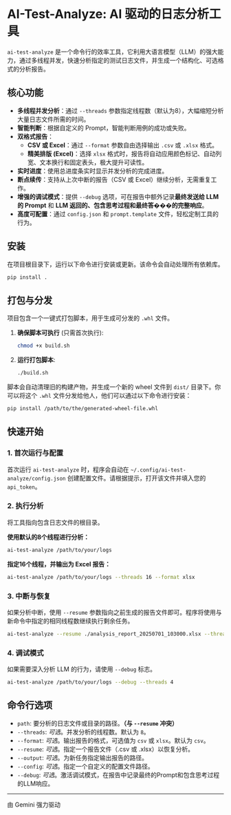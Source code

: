 # AI-Test-Analyze: AI 驱动的日志分析工具

`ai-test-analyze` 是一个命令行的效率工具，它利用大语言模型（LLM）的强大能力，通过多线程并发，快速分析指定的测试日志文件，并生成一个结构化、可选格式的分析报告。

## 核心功能

- **多线程并发分析**：通过 `--threads` 参数指定线程数（默认为8），大幅缩短分析大量日志文件所需的时间。
- **智能判断**：根据自定义的 Prompt，智能判断用例的成功或失败。
- **双格式报告**：
    - **CSV 或 Excel**：通过 `--format` 参数自由选择输出 `.csv` 或 `.xlsx` 格式。
    - **精美排版 (Excel)**：选择 `xlsx` 格式时，报告将自动应用颜色标记、自动列宽、文本换行和固定表头，极大提升可读性。
- **实时进度**：使用总进度条实时显示并发分析的完成进度。
- **断点续传**：支持从上次中断的报告（CSV 或 Excel）继续分析，无需重复工作。
- **增强的调试模式**：提供 `--debug` 选项，可在报告中额外记录**最终发送给 LLM 的 Prompt** 和 **LLM 返回的、包含思考过程和最终答���的完整响应**。
- **高度可配置**：通过 `config.json` 和 `prompt.template` 文件，轻松定制工具的行为。

## 安装

在项目根目录下，运行以下命令进行安装或更新。该命令会自动处理所有依赖库。

```bash
pip install .
```

## 打包与分发

项目包含一个一键式打包脚本，用于生成可分发的 `.whl` 文件。

1.  **确保脚本可执行** (只需首次执行):
    ```bash
    chmod +x build.sh
    ```

2.  **运行打包脚本**:
    ```bash
    ./build.sh
    ```

脚本会自动清理旧的构建产物，并生成一个新的 wheel 文件到 `dist/` 目录下。你可以将这个 `.whl` 文件分发给他人，他们可以通过以下命令进行安装：

```bash
pip install /path/to/the/generated-wheel-file.whl
```

## 快速开始

### 1. 首次运行与配置

首次运行 `ai-test-analyze` 时，程序会自动在 `~/.config/ai-test-analyze/config.json` 创建配置文件。请根据提示，打开该文件并填入您的 `api_token`。

### 2. 执行分析

将工具指向包含日志文件的根目录。

**使用默认的8个线程进行分析：**
```bash
ai-test-analyze /path/to/your/logs
```

**指定16个线程，并输出为 Excel 报告：**
```bash
ai-test-analyze /path/to/your/logs --threads 16 --format xlsx
```

### 3. 中断与恢复

如果分析中断，使用 `--resume` 参数指向之前生成的报告文件即可。程序将使用与新命令中指定的相同线程数继续执行剩余任务。

```bash
ai-test-analyze --resume ./analysis_report_20250701_103000.xlsx --threads 16
```

### 4. 调试模式

如果需要深入分析 LLM 的行为，请使用 `--debug` 标志。

```bash
ai-test-analyze /path/to/your/logs --debug --threads 4
```

## 命令行选项

- `path`: 要分析的日志文件或目录的路径。**（与 `--resume` 冲突）**
- `--threads`: *可选*。并发分析的线程数。默认为 `8`。
- `--format`: *可选*。输出报告的格式，可选值为 `csv` 或 `xlsx`。默认为 `csv`。
- `--resume`: *可选*。指定一个报告文件（.csv 或 .xlsx）以恢复分析。
- `--output`: *可选*。为新任务指定输出报告的路径。
- `--config`: *可选*。指定一个自定义的配置文件路径。
- `--debug`: *可选*。激活调试模式，在报告中记录最终的Prompt和包含思考过程的LLM响应。

---
由 Gemini 强力驱动
